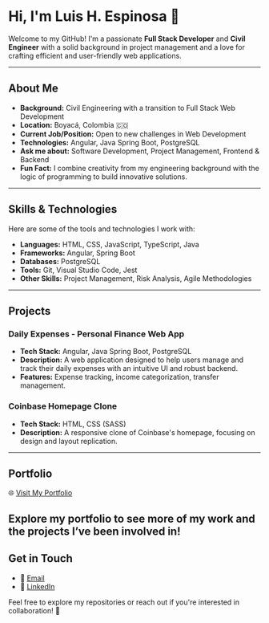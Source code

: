# Hi, I'm Luis H. Espinosa 👋

Welcome to my GitHub! I'm a passionate **Full Stack Developer** and **Civil Engineer** with a solid background in project management and a love for crafting efficient and user-friendly web applications.

---

## About Me
- **Background:** Civil Engineering with a transition to Full Stack Web Development
- **Location:** Boyacá, Colombia 🇨🇴
- **Current Job/Position:** Open to new challenges in Web Development
- **Technologies:** Angular, Java Spring Boot, PostgreSQL
- **Ask me about:** Software Development, Project Management, Frontend & Backend
- **Fun Fact:** I combine creativity from my engineering background with the logic of programming to build innovative solutions.

---

## Skills & Technologies
Here are some of the tools and technologies I work with:

- **Languages:** HTML, CSS, JavaScript, TypeScript, Java
- **Frameworks:** Angular, Spring Boot
- **Databases:** PostgreSQL
- **Tools:** Git, Visual Studio Code, Jest
- **Other Skills:** Project Management, Risk Analysis, Agile Methodologies

---

## Projects
### Daily Expenses - Personal Finance Web App
- **Tech Stack:** Angular, Java Spring Boot, PostgreSQL
- **Description:** A web application designed to help users manage and track their daily expenses with an intuitive UI and robust backend.
- **Features:** Expense tracking, income categorization, transfer management.

### Coinbase Homepage Clone
- **Tech Stack:** HTML, CSS (SASS)
- **Description:** A responsive clone of Coinbase's homepage, focusing on design and layout replication.

---

## Portfolio
🌐 [Visit My Portfolio](https://your-portfolio-link.com)

Explore my portfolio to see more of my work and the projects I’ve been involved in!
---

## Get in Touch
- 📧 [Email](mailto:luishernandoespinosa@gmail.com)
- 💼 [LinkedIn](https://linkedin.com/in/your-profile)

Feel free to explore my repositories or reach out if you're interested in collaboration! 🚀

